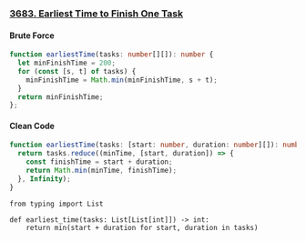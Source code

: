 ### [3683. Earliest Time to Finish One Task](https://leetcode.com/problems/earliest-time-to-finish-one-task/)
#### Brute Force
```Typescript
function earliestTime(tasks: number[][]): number {
  let minFinishTime = 200;
  for (const [s, t] of tasks) {
    minFinishTime = Math.min(minFinishTime, s + t);
  }
  return minFinishTime;
};
```
#### Clean Code
```Typescript
function earliestTime(tasks: [start: number, duration: number][]): number {
  return tasks.reduce((minTime, [start, duration]) => {
    const finishTime = start + duration;
    return Math.min(minTime, finishTime);
  }, Infinity);
}
```
```Python3
from typing import List

def earliest_time(tasks: List[List[int]]) -> int:
    return min(start + duration for start, duration in tasks)

```
